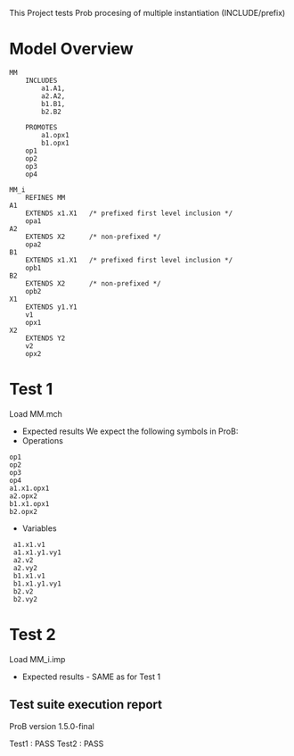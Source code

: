 

This Project tests Prob procesing of multiple instantiation (INCLUDE/prefix)



# Model Overview
```
MM
    INCLUDES
        a1.A1,
        a2.A2,
        b1.B1,
        b2.B2

    PROMOTES
        a1.opx1
        b1.opx1
    op1
    op2
    op3
    op4
    
MM_i
    REFINES MM
A1 
    EXTENDS x1.X1   /* prefixed first level inclusion */ 
    opa1
A2 
    EXTENDS X2      /* non-prefixed */
    opa2
B1 
    EXTENDS x1.X1   /* prefixed first level inclusion */
    opb1
B2 
    EXTENDS X2      /* non-prefixed */
    opb2
X1
    EXTENDS y1.Y1
    v1
    opx1
X2
    EXTENDS Y2
    v2
    opx2
```
# Test 1 

Load MM.mch

* Expected results
We expect the following symbols in ProB:
* Operations 
```
op1
op2
op3
op4
a1.x1.opx1
a2.opx2
b1.x1.opx1
b2.opx2
```

 * Variables
```
 a1.x1.v1
 a1.x1.y1.vy1
 a2.v2
 a2.vy2
 b1.x1.v1
 b1.x1.y1.vy1
 b2.v2
 b2.vy2
```

# Test 2
Load MM_i.imp

* Expected results - SAME as for Test 1

## Test suite execution report

ProB version 1.5.0-final

Test1 : PASS
Test2 : PASS

